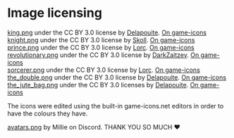 # Image licensing

[king.png](king.png) under the CC BY 3.0 license by [Delapouite](http://delapouite.com/). [On game-icons](https://game-icons.net/1x1/delapouite/throne-king.html)  
[knight.png](knight.png) under the CC BY 3.0 license by [Skoll](https://game-icons.net/). [On game-icons](https://game-icons.net/1x1/skoll/mounted-knight.html)  
[prince.png](prince.png) under the CC BY 3.0 license by [Lorc](http://lorcblog.blogspot.com/). [On game-icons](https://game-icons.net/1x1/lorc/king.html)  
[revolutionary.png](revolutionary.png) under the CC BY 3.0 license by [DarkZaitzev](http://darkzaitzev.deviantart.com/). [On game-icons](https://game-icons.net/1x1/darkzaitzev/hooded-figure.html)  
[sorcerer.png](sorcerer.png) under the CC BY 3.0 license by [Lorc](http://lorcblog.blogspot.com/). [On game-icons](https://game-icons.net/1x1/lorc/robe.html)  
[the_double.png](the_double.png) under the CC BY 3.0 license by [Delapouite](http://delapouite.com/). [On game-icons](https://game-icons.net/1x1/delapouite/farmer.html)  
[the_jute_bag.png](the_jute_bag.png) under the CC BY 3.0 licenses by [Delapouite](http://delapouite.com/). [On game-icons](https://game-icons.net/1x1/delapouite/shopping-bag.html)  

The icons were edited using the built-in game-icons.net editors in order to have the colours they have.

[avatars.png](avatars.png) by Millie on Discord. THANK YOU SO MUCH :heart:
